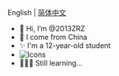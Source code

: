 English | [简体中文](https://github.com/2013ZRZ/2013ZRZ/blob/main/README_zh-cn.md)
- 👋 Hi, I’m @2013ZRZ
- 🎈 I come from China
- ✨ I'm a 12-year-old student
- ![Icons](https://mobaicons.com/icons/bash,c,cpp,csharp,debian,git,github,json,markdown,python?sort)
- 🏃🏻‍♂️ Still learning...
